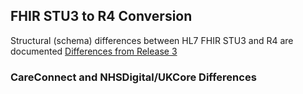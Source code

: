 ## FHIR STU3 to R4 Conversion

Structural (schema) differences between HL7 FHIR STU3 and R4 are documented [Differences from Release 3](https://www.hl7.org/fhir/diff.html)

### CareConnect and NHSDigital/UKCore Differences




